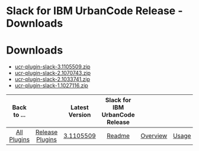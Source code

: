 
Slack for IBM UrbanCode Release - Downloads
===========================================

# Downloads

- [ucr-plugin-slack-3.1105509.zip](https://raw.githubusercontent.com/UrbanCode/IBM-UCR-PLUGINS/main/files/ucr-plugin-slack/ucr-plugin-slack-3.1105509.zip)
- [ucr-plugin-slack-2.1070743.zip](https://raw.githubusercontent.com/UrbanCode/IBM-UCR-PLUGINS/main/files/ucr-plugin-slack/ucr-plugin-slack-2.1070743.zip)
- [ucr-plugin-slack-2.1033741.zip](https://raw.githubusercontent.com/UrbanCode/IBM-UCR-PLUGINS/main/files/ucr-plugin-slack/ucr-plugin-slack-2.1033741.zip)
- [ucr-plugin-slack-1.1027116.zip](https://raw.githubusercontent.com/UrbanCode/IBM-UCR-PLUGINS/main/files/ucr-plugin-slack/ucr-plugin-slack-1.1027116.zip)

|Back to ...||Latest Version|Slack for IBM UrbanCode Release ||||
| :---: | :---: | :---: | :---: | :---: | :---: | :---: |
|[All Plugins](../../index.md)|[Release Plugins](../README.md)|[3.1105509](https://raw.githubusercontent.com/UrbanCode/IBM-UCR-PLUGINS/main/files/ucr-plugin-slack/ucr-plugin-slack-3.1105509.zip)|[Readme](README.md)|[Overview](overview.md)|[Usage](usage.md)|[Steps](steps.md)|

